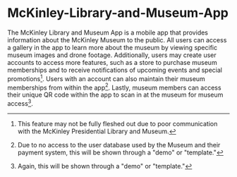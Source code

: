 # McKinley-Library-and-Museum-App

The McKinley Library and Museum App is a mobile app that provides information about the McKinley Museum to the public. All users can access a gallery in the app to learn more about the museum by viewing specific museum images and drone footage. Additionally, users may create user accounts to access more features, such as a store to purchase museum memberships and to receive notifications of upcoming events and special promotions[^1]. Users with an account can also maintain their museum memberships from within the app[^2]. Lastly, museum members can access their unique QR code within the app to scan in at the museum for museum access[^3].

[^1]: This feature may not be fully fleshed out due to poor communication with the McKinley Presidential Library and Museum.
[^2]: Due to no access to the user database used by the Museum and their payment system, this will be shown through a "demo" or "template."
[^3]: Again, this will be shown through a "demo" or "template."
